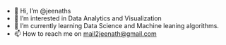 - 👋 Hi, I’m @jeenaths
- 👀 I’m interested in Data Analytics and Visualization
- 🌱 I’m currently learning Data Science and Machine leaning algorithms.
- 📫 How to reach me on mail2jeenath@gmail.com

